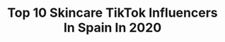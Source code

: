 ---
title: Top 10 Skincare TikTok Influencers In Spain In 2020
description: >-
  Find top skincare TikTok influencers in Spain in 2020. Most popular hashtags: #skincare #quarantine #tiktoktravel #tips.
platform: TikTok
profiles:
  - username: "peachygirll.xxx"
    fullname: >-
      p e a c h
    location: "Spain"
    followers: 5908
    engagement: 3798
    commentsToLikes: 0.321232
    id: ck9rm6gik1du30j7841n68scg
    verified: false
    hashtags: "#shoutoutgrwmlilac, #xyzcba, #freemanmask, #lifestylemaddy"
  - username: "draisabelwang"
    fullname: >-
      Dr Isabel Wang
    location: "Spain"
    followers: 43514
    engagement: 996
    commentsToLikes: 0.081729
    id: ck8z2vjco70850j78wyz317oq
    verified: false
    hashtags: "#prurito, #acupuntura, #anemia, #reumatologia"
  - username: "lissmorr"
    fullname: >-
      lissmorr
    location: "Spain"
    followers: 16193
    engagement: 1791
    commentsToLikes: 0.023580
    id: cka0knp7hni030i78j8j1hs4p
    verified: false
    hashtags: "#cuidado, #roma, #limpiezafacial, #hair"
  - username: "ojalasuicid4rme"
    fullname: >-
      alicia
    location: "Spain"
    followers: 7132
    engagement: 1057
    commentsToLikes: 0.045944
    id: ckacenvk2nkcc0i7809yiisfk
    verified: false
    hashtags: "#lowcost, #tiktokgrowth, #piercing, #antifurry"
  - username: "aprildgr8"
    fullname: >-
      aprildgr8
    location: "Spain"
    followers: 7880
    engagement: 969
    commentsToLikes: 0.029966
    id: cka6fv3l5ha330i78780zttr2
    verified: false
    hashtags: "#walking, #erasmus, #celebrities, #famous"
  - username: "alexandrapereira"
    fullname: >-
      Alexandra
    location: "Spain"
    followers: 100026
    engagement: 611
    commentsToLikes: 0.010468
    id: cka6q5eyfm6ev0i78lo6z6iup
    verified: true
    hashtags: "#couplestyle, #workoutathome, #tiktoktravel, #birthday"
  - username: "nadina_ioana"
    fullname: >-
      Nadina Ioana
    location: "Spain"
    followers: 334667
    engagement: 568
    commentsToLikes: 0.007995
    id: cka637f4a34p40i787pow9lle
    verified: false
    hashtags: "#lipinjetions, #coverage, #edgesonfleek, #weird"
  - username: "melissabitondo"
    fullname: >-
      Melissabitondo
    location: "Spain"
    followers: 16529
    engagement: 524
    commentsToLikes: 0.023751
    id: cka0gdg0n3vzi0i78hmfey6re
    verified: false
    hashtags: "#skincaretips, #moda, #comediaenespa, #recetacasera"
  - username: "gerard.knows"
    fullname: >-
      GERARDKNOWS
    location: "Spain"
    followers: 69036
    engagement: 422
    commentsToLikes: 0.010948
    id: ck9vajhlqivso0j78iu63md4m
    verified: true
    hashtags: "#tiktokcouple, #myaesthetic, #workoutfromhome, #mensstyle"
---